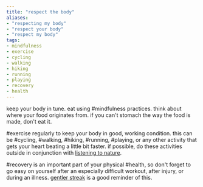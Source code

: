 ```yaml
---
title: "respect the body"
aliases:
- "respecting my body"
- "respect your body"
- "respect my body"
tags:
- mindfulness
- exercise
- cycling
- walking
- hiking
- running
- playing
- recovery
- health
---
```


keep your body in tune. eat using #mindfulness practices. think about where your food originates from. if you can't stomach the way the food is made, don't eat it.

#exercise regularly to keep your body in good, working condition. this can be #cycling, #walking, #hiking, #running, #playing, or any other activity that gets your heart beating a little bit faster. if possible, do these activities outside in conjunction with [listening to nature](protect%20nature.md).

#recovery is an important part of your physical #health, so don't forget to go easy on yourself after an especially difficult workout, after injury, or during an illness. [gentler streak](https://gentler.app/) is a good reminder of this.
